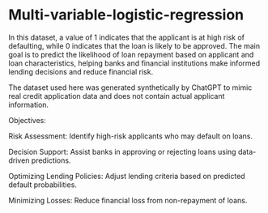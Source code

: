 # Multi-variable-logistic-regression
In this dataset, a value of 1 indicates that the applicant is at high risk of defaulting, while 0 indicates that the loan is likely to be approved. The main goal is to predict the likelihood of loan repayment based on applicant and loan characteristics, helping banks and financial institutions make informed lending decisions and reduce financial risk.

The dataset used here was generated synthetically by ChatGPT to mimic real credit application data and does not contain actual applicant information.

Objectives:

Risk Assessment: Identify high-risk applicants who may default on loans.

Decision Support: Assist banks in approving or rejecting loans using data-driven predictions.

Optimizing Lending Policies: Adjust lending criteria based on predicted default probabilities.

Minimizing Losses: Reduce financial loss from non-repayment of loans.
